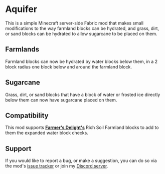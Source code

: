 # Aquifer

This is a simple Minecraft server-side Fabric mod that makes small modifications to the way farmland blocks can be hydrated, and grass, dirt, or sand blocks can be hydrated to allow sugarcane to be placed on them.

## Farmlands

Farmland blocks can now be hydrated by water blocks below them, in a 2 block radius one block below and around the farmland block.

## Sugarcane

Grass, dirt, or sand blocks that have a block of water or frosted ice directly below them can now have sugarcane placed on them.

## Compatibility 

This mod supports [**Farmer's Delight's**](https://modrinth.com/mod/farmers-delight-refabricated) Rich Soil Farmland blocks to add to them the expanded water block checks.

## Support

If you would like to report a bug, or make a suggestion, you can do so via the mod's [issue tracker](https://github.com/ArkoSammy12/Aquifer/issues) or join my [Discord server](https://discord.gg/wScNgcvJ3y).
